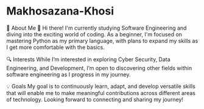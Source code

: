 # Makhosazana-Khosi
🌱 About Me
👋 Hi there! I'm currently studying Software Engineering and diving into the exciting world of coding.
As a beginner, I'm focused on mastering Python as my primary language, with plans to expand my skills as I get more comfortable with the basics. 

🔍 Interests
While I’m interested in exploring Cyber Security, Data Engineering, and Development, I’m open to discovering other fields within software engineering as I progress in my journey.

💡 Goals
My goal is to continuously learn, adapt, and develop versatile skills that will enable me to make meaningful contributions across different areas of technology.
Looking forward to connecting and sharing my journey!
